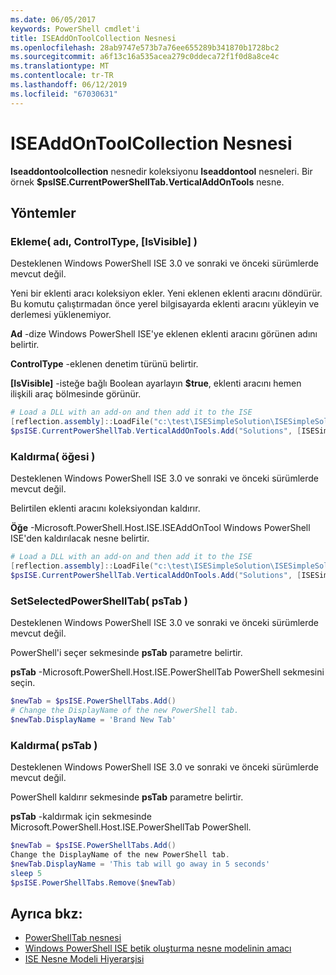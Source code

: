 ```yaml
---
ms.date: 06/05/2017
keywords: PowerShell cmdlet'i
title: ISEAddOnToolCollection Nesnesi
ms.openlocfilehash: 28ab9747e573b7a76ee655289b341870b1728bc2
ms.sourcegitcommit: a6f13c16a535acea279c0ddeca72f1f0d8a8ce4c
ms.translationtype: MT
ms.contentlocale: tr-TR
ms.lasthandoff: 06/12/2019
ms.locfileid: "67030631"
---
```

# <a name="the-iseaddontoolcollection-object"></a>ISEAddOnToolCollection Nesnesi

**Iseaddontoolcollection** nesnedir koleksiyonu **Iseaddontool** nesneleri. Bir örnek **$psISE.CurrentPowerShellTab.VerticalAddOnTools** nesne.

## <a name="methods"></a>Yöntemler

### <a name="add-name-controltype-isvisible-"></a>Ekleme\( adı, ControlType, \[IsVisible\] \)

Desteklenen Windows PowerShell ISE 3.0 ve sonraki ve önceki sürümlerde mevcut değil.

Yeni bir eklenti aracı koleksiyon ekler. Yeni eklenen eklenti aracını döndürür. Bu komutu çalıştırmadan önce yerel bilgisayarda eklenti aracını yükleyin ve derlemesi yüklenemiyor.

**Ad** -dize Windows PowerShell ISE'ye eklenen eklenti aracını görünen adını belirtir.

**ControlType** -eklenen denetim türünü belirtir.

**\[IsVisible\]**  -isteğe bağlı Boolean ayarlayın **$true**, eklenti aracını hemen ilişkili araç bölmesinde görünür.

```powershell
# Load a DLL with an add-on and then add it to the ISE
[reflection.assembly]::LoadFile("c:\test\ISESimpleSolution\ISESimpleSolution.dll")
$psISE.CurrentPowerShellTab.VerticalAddOnTools.Add("Solutions", [ISESimpleSolution.Solution], $true)
```

### <a name="remove-item-"></a>Kaldırma\( öğesi \)

Desteklenen Windows PowerShell ISE 3.0 ve sonraki ve önceki sürümlerde mevcut değil.

Belirtilen eklenti aracını koleksiyondan kaldırır.

**Öğe** -Microsoft.PowerShell.Host.ISE.ISEAddOnTool Windows PowerShell ISE'den kaldırılacak nesne belirtir.

```powershell
# Load a DLL with an add-on and then add it to the ISE
[reflection.assembly]::LoadFile("c:\test\ISESimpleSolution\ISESimpleSolution.dll")
$psISE.CurrentPowerShellTab.VerticalAddOnTools.Add("Solutions", [ISESimpleSolution.Solution], $true)
```

### <a name="setselectedpowershelltab-pstab-"></a>SetSelectedPowerShellTab\( psTab \)

Desteklenen Windows PowerShell ISE 3.0 ve sonraki ve önceki sürümlerde mevcut değil.

PowerShell'i seçer sekmesinde **psTab** parametre belirtir.

**psTab** -Microsoft.PowerShell.Host.ISE.PowerShellTab PowerShell sekmesini seçin.

```powershell
$newTab = $psISE.PowerShellTabs.Add()
# Change the DisplayName of the new PowerShell tab.
$newTab.DisplayName = 'Brand New Tab'
```

### <a name="remove-pstab-"></a>Kaldırma\( psTab \)

Desteklenen Windows PowerShell ISE 3.0 ve sonraki ve önceki sürümlerde mevcut değil.

PowerShell kaldırır sekmesinde **psTab** parametre belirtir.

**psTab** -kaldırmak için sekmesinde Microsoft.PowerShell.Host.ISE.PowerShellTab PowerShell.

```powershell
$newTab = $psISE.PowerShellTabs.Add()
Change the DisplayName of the new PowerShell tab.
$newTab.DisplayName = 'This tab will go away in 5 seconds'
sleep 5
$psISE.PowerShellTabs.Remove($newTab)
```

## <a name="see-also"></a>Ayrıca bkz:

- [PowerShellTab nesnesi](The-PowerShellTab-Object.md)
- [Windows PowerShell ISE betik oluşturma nesne modelinin amacı](Purpose-of-the-Windows-PowerShell-ISE-Scripting-Object-Model.md)
- [ISE Nesne Modeli Hiyerarşisi](The-ISE-Object-Model-Hierarchy.md)
